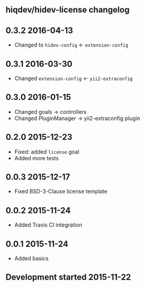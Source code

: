 hiqdev/hidev-license changelog
------------------------------

## 0.3.2 2016-04-13

- Changed to `hidev-config` <- `extension-config`

## 0.3.1 2016-03-30

- Changed `extension-config` <- `yii2-extraconfig`

## 0.3.0 2016-01-15

- Changed goals -> controllers
- Changed PluginManager -> yii2-extraconfig plugin

## 0.2.0 2015-12-23

- Fixed: added `license` goal
- Added more tests

## 0.0.3 2015-12-17

- Fixed BSD-3-Clause license template

## 0.0.2 2015-11-24

- Added Travis CI integration

## 0.0.1 2015-11-24

- Added basics

## Development started 2015-11-22


